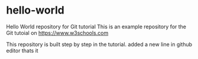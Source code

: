 # hello-world
Hello World repository for Git tutorial
This is an example repository for the Git tutoial on https://www.w3schools.com

This repository is built step by step in the tutorial.
added a new line in github editor
thats it
